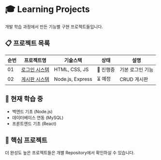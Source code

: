 # 🎓 Learning Projects

개발 학습 과정에서 만든 기능별 구현 프로젝트들입니다.

## 📋 프로젝트 목록

| 순번 | 프로젝트명                         | 기술스택         | 상태      | 설명             |
| ---- | ---------------------------------- | ---------------- | --------- | ---------------- |
| 01   | [로그인 시스템](./01-login-system) | HTML, CSS, JS    | 🚧 진행중 | 기본 로그인 기능 |
| 02   | [게시판 시스템](./02-board-system) | Node.js, Express | ⏳ 예정   | CRUD 게시판      |

## 🎯 현재 학습 중

- 백엔드 기초 (Node.js)
- 데이터베이스 연동 (MySQL)
- 프론트엔드 기초 (React)

## 🔗 핵심 프로젝트

더 완성도 높은 프로젝트들은 개별 Repository에서 확인하실 수 있습니다.
